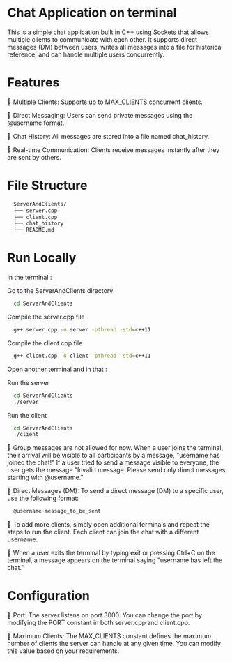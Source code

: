 
# Chat Application on terminal

This is a simple chat application built in C++ using Sockets that allows multiple clients to communicate with each other. It supports direct messages (DM) between users, writes all messages into a file for historical reference, and can handle multiple users concurrently.


# Features

🔹 Multiple Clients: Supports up to MAX_CLIENTS concurrent clients.

🔹 Direct Messaging: Users can send private messages using the @username format.

🔹 Chat History: All messages are stored into a file named chat_history.

🔹 Real-time Communication: Clients receive messages instantly after they are sent by others.
# File Structure

```bash
  ServerAndClients/
  ├── server.cpp          
  ├── client.cpp           
  ├── chat_history         
  └── README.md            
```
# Run Locally
In the terminal :

Go to the ServerAndClients directory 

```bash
  cd ServerAndClients
```

Compile the server.cpp file

```bash
  g++ server.cpp -o server -pthread -std=c++11
```

Compile the client.cpp file

```bash
  g++ client.cpp -o client -pthread -std=c++11
```

Open another terminal and in that :

Run the server

```bash
  cd ServerAndClients
  ./server
```

Run the client

```bash
  cd ServerAndClients
  ./client
```

🔹 Group messages are not allowed for now. When a user joins the terminal, their arrival will be visible to all participants by a message, "username has joined the chat!"
   If a user tried to send a message visible to everyone, the user gets the message "Invalid message. Please send only direct messages starting with @username."

🔹 Direct Messages (DM): To send a direct message (DM) to a specific user, use the following format:
```bash
  @username message_to_be_sent
```
🔹 To add more clients, simply open additional terminals and repeat the steps to run the client. Each client can join the chat with a different username.

🔹 When a user exits the terminal by typing exit or pressing Ctrl+C on the terminal, a message appears on the terminal saying "username has left the chat."




# Configuration

🔹 Port: The server listens on port 3000. You can change the port by modifying the PORT constant in both server.cpp and client.cpp.

🔹 Maximum Clients: The MAX_CLIENTS constant defines the maximum number of clients the server can handle at any given time. You can modify this value based on your requirements.

